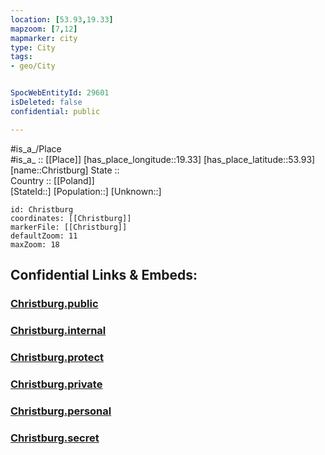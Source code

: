 ```yaml
---
location: [53.93,19.33] 
mapzoom: [7,12] 
mapmarker: city 
type: City
tags:
- geo/City


SpocWebEntityId: 29601
isDeleted: false
confidential: public

---
```

#is_a_/Place  
#is_a_ :: [[Place]] 
[has_place_longitude::19.33] 
[has_place_latitude::53.93] 
[name::Christburg] 
State ::  
Country :: [[Poland]]  
[StateId::] 
[Population::] 
[Unknown::] 


```leaflet
id: Christburg
coordinates: [[Christburg]] 
markerFile: [[Christburg]] 
defaultZoom: 11 
maxZoom: 18
```


## Confidential Links & Embeds: 

### [Christburg.public](/_public/\Earth\Continent\Europe\Europe~East\Poland\Provinces~Poland\Pomeranian\CityChristburg.public.md) 

### [Christburg.internal](/_internal/\Earth\Continent\Europe\Europe~East\Poland\Provinces~Poland\Pomeranian\CityChristburg.internal.md) 

### [Christburg.protect](/_protect/\Earth\Continent\Europe\Europe~East\Poland\Provinces~Poland\Pomeranian\CityChristburg.protect.md) 

### [Christburg.private](/_private/\Earth\Continent\Europe\Europe~East\Poland\Provinces~Poland\Pomeranian\CityChristburg.private.md) 

### [Christburg.personal](/_personal/\Earth\Continent\Europe\Europe~East\Poland\Provinces~Poland\Pomeranian\CityChristburg.personal.md) 

### [Christburg.secret](/_secret/\Earth\Continent\Europe\Europe~East\Poland\Provinces~Poland\Pomeranian\CityChristburg.secret.md)

